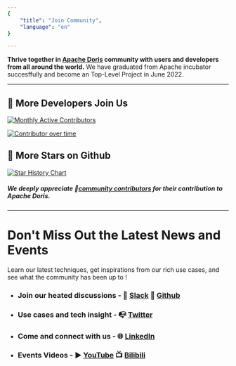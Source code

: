 ```yaml
---
{
    "title": "Join Community",
    "language": "en"
}

---
```


<!--
Licensed to the Apache Software Foundation (ASF) under one
or more contributor license agreements.  See the NOTICE file
distributed with this work for additional information
regarding copyright ownership.  The ASF licenses this file
to you under the Apache License, Version 2.0 (the
"License"); you may not use this file except in compliance
with the License.  You may obtain a copy of the License at

  http://www.apache.org/licenses/LICENSE-2.0

Unless required by applicable law or agreed to in writing,
software distributed under the License is distributed on an
"AS IS" BASIS, WITHOUT WARRANTIES OR CONDITIONS OF ANY
KIND, either express or implied.  See the License for the
specific language governing permissions and limitations
under the License.
-->


**Thrive together in [Apache Doris](https://github.com/apache/doris) community with users and developers from all around the world.** 
We have graduated from Apache incubator succesffully and become an Top-Level Project in June 2022.

<hr>

## 🙌 More Developers Join Us
[![Monthly Active Contributors](https://contributor-overtime-api.apiseven.com/contributors-svg?chart=contributorMonthlyActivity&repo=apache/doris)](https://www.apiseven.com/en/contributor-graph?chart=contributorMonthlyActivity&repo=apache/doris)













[![Contributor over time](https://contributor-overtime-api.apiseven.com/contributors-svg?chart=contributorOverTime&repo=apache/doris)](https://www.apiseven.com/en/contributor-graph?chart=contributorOverTime&repo=apache/doris)

















## 🌟 More Stars on Github
[![Star History Chart](https://api.star-history.com/svg?repos=apache/doris&type=Date)](https://star-history.com/#apache/doris&Date)














##### We deeply appreciate 🔗[community contributors](https://github.com/apache/doris/graphs/contributors) for their contribution to Apache Doris.




<hr>

# Don't Miss Out the Latest News and Events

Learn our latest techniques, get inspirations from our rich use cases, and see what the community has been up to !


- ### Join our heated discussions -  💬 [Slack](https://join.slack.com/t/apachedoriscommunity/shared_invite/zt-1x7x8fger-F7NoshFQn~djlvGdnEtxUQ) 📇 [Github](https://github.com/apache/doris) 

- ### Use cases and tech insight -  📭 [Twitter](https://twitter.com/doris_apache) 

- ### Come and connect with us - 🌐 [LinkedIn](https://www.linkedin.com/company/doris-apache/) 

- ### Events Videos - ▶️ [YouTube](https://www.youtube.com/@Select_DB) 📺 [Bilibili](https://space.bilibili.com/362350065) 









